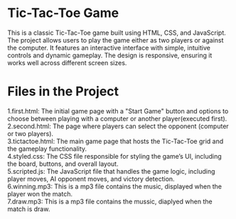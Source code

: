 # **Tic-Tac-Toe Game**<br>
This is a classic Tic-Tac-Toe game built using HTML, CSS, and JavaScript. The project allows users to play the game either as two players or against the computer. It features an interactive interface with simple, intuitive controls and dynamic gameplay. The design is responsive, ensuring it works well across different screen sizes.<br>

# **Files in the Project**<br>
1.first.html: The initial game page with a "Start Game" button and options to choose between playing with a computer or another player(executed first).<br>
2.second.html: The page where players can select the opponent (computer or two players).<br>
3.tictactoe.html: The main game page that hosts the Tic-Tac-Toe grid and the gameplay functionality.<br>
4.styled.css: The CSS file responsible for styling the game’s UI, including the board, buttons, and overall layout.<br>
5.scripted.js: The JavaScript file that handles the game logic, including player moves, AI opponent moves, and victory detection.<br>
6.winning.mp3: This is a mp3 file contains the music, displayed when the player won the match.<br>
7.draw.mp3: This is a mp3 file contains the mussic, diaplyed when the match is draw.
